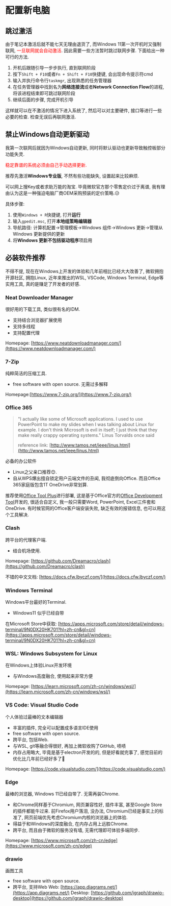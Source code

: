 <!--
 * @Author: starrysky9959 starrysky9651@outlook.com
 * @Date: 2022-12-06 23:10:01
 * @LastEditors: starrysky9959 starrysky9651@outlook.com
 * @LastEditTime: 2022-12-07 15:24:46
 * @Description:  
-->
# 配置新电脑

## 跳过激活
由于笔记本激活后就不能七天无理由退货了, 而Windows 11第一次开机时又强制联网, <font color="red">一旦联网就会自动激活</font>. 因此需要一些方法暂时跳过联网步骤. 下面给出一种可行的方法.

1. 开机后跟随引导一步步执行, 直到联网阶段
2. 按下`Shift + F10`或者`Fn + Shift + F10`快捷键, 会出现命令提示符cmd
3. 输入并执行命令行`taskmgr`, 出现熟悉的任务管理器
4. 在任务管理器中找到名为**网络连接流**或者**Network Connection Flow**的进程, 将该进程结束即可跳过联网阶段
5. 继续后面的步骤, 完成开机引导

这样就可以在不激活的情况下进入系统了, 然后可以对主要硬件, 接口等进行一些必要的检查. 检查无误后再联网激活.

## 禁止Windows自动更新驱动
我第一次联网后就因为Windows自动更新, 同时将默认驱动也更新导致触控板部分功能失灵.

<font color="red">稳定靠谱的系统必须由自己手动选择更新.</font>

推荐先激活**Windows专业版**, 不然有些功能缺失, 设置起来比较麻烦. 

可以网上搜Key或者求助万能的淘宝. 毕竟微软官方那个零售定价过于离谱, 我有理由认为这是一种强迫电脑厂商OEM采购预装的定价策略.😥

具体步骤:
1. 使用`Windows + R`快捷键, 打开**运行**
2. 输入`gpedit.msc`, 打开**本地组策略编辑器**
3. 导航路径: 计算机配置->管理模板->Windows 组件->Windows 更新->管理从 Windows 更新提供的更新
4. 将**Windows 更新不包括驱动程序**项启用

## 必装软件推荐

不得不提, 现在在Windows上开发的体验和几年前相比已经大大改善了, 微软拥抱开源社区, 拥抱Linux, 近年来推出的WSL, VSCode, Windows Terminal, Edge等实用工具, 真的是赚足了开发者的好感.

### Neat Downloader Manager
很好用的下载工具, 类似很有名的IDM.
- 支持结合浏览器扩展使用
- 支持多线程
- 支持配置代理

Homepage: [https://www.neatdownloadmanager.com/](https://www.neatdownloadmanager.com/)

### 7-Zip
纯粹简洁的压缩工具.
- free software with open source. 无需过多解释

Homepage:[https://www.7-zip.org/](https://www.7-zip.org/)

### Office 365
> "I actually like some of Microsoft applications. I used to use PowerPoint to make my slides when I was talking about Linux for example. I don't think Microsoft is evil in itself; I just think that they make really crappy operating systems." Linus Torvalds once said
> 
> reference link: [http://www.tamos.net/ieee/linus.html](http://www.tamos.net/ieee/linus.html)

必备的办公软件
- Linux之父亲口推荐😊. 
- 自从WPS爆出擅自锁定用户云端文件的丑闻, 我彻底倒向Office. 而且Office 365家庭版包含1T OneDrive非常划算.

推荐使用[Office Tool Plus](https://otp.landian.vip/)进行部署, 这是基于Office官方的[Office Development Tool](https://learn.microsoft.com/en-us/deployoffice/overview-office-deployment-tool)开发的, 很适合自定义, 我一般只需要Word, PowerPoint, Excel三件套和OneDrive. 有时候官网的Office客户端安装失败, 缺乏有效的报错信息, 也可以用这个工具解决.

### Clash 

跨平台的代理客户端. 
- 结合机场使用.

Homepage: [https://github.com/Dreamacro/clash](https://github.com/Dreamacro/clash)

不错的中文文档: [https://docs.cfw.lbyczf.com/](https://docs.cfw.lbyczf.com/)

### Windows Terminal
Windows平台最好的Terminal.
- Windows11 似乎已经自带

在Microsoft Store中获取: [https://apps.microsoft.com/store/detail/windows-terminal/9N0DX20HK701?hl=zh-cn&gl=cn](https://apps.microsoft.com/store/detail/windows-terminal/9N0DX20HK701?hl=zh-cn&gl=cn)

### WSL: Windows Subsystem for Linux

在Windows上体验Linux开发环境

- 与Windows高度融合, 使用起来非常方便

Homepage: [https://learn.microsoft.com/zh-cn/windows/wsl/](https://learn.microsoft.com/zh-cn/windows/wsl/)

### VS Code: Visual Studio Code

个人体验过最棒的文本编辑器

- 丰富的插件, 完全可以配置成多语言IDE使用
- free software with open source. 
- 跨平台, 包括Web.
- 与WSL, git等融合得很好, 再加上微软收购了GitHub, 啧啧
- 内存占用略大, 毕竟是基于electron开发的的, 但是好看就完事了, 感觉目前的优化比几年前已经好多了🤣

Homepage: [https://code.visualstudio.com/](https://code.visualstudio.com/)

### Edge

最棒的浏览器, Windows 11已经自带了. 无需再装Chrome.

- 和Chrome同样基于Chromium, 网页兼容性好, 插件丰富, 甚至Google Store的插件都能牛过来. 前Firefox用户落泪, 没办法, Chromium已经是事实上的标准了, 网页前端优先考虑Chromium内核的浏览器上的体验.
- 得益于和Windows的深度融合, 在内存占用上远胜Chrome.
- 跨平台, 而且由于微软的服务没有墙, 无需代理即可体验多端同步.

Homepage: [https://www.microsoft.com/zh-cn/edge](https://www.microsoft.com/zh-cn/edge)

### drawio

画图工具

- free software with open source. 
- 跨平台, 支持Web
Web: [https://app.diagrams.net/](https://app.diagrams.net/)
Desktop: [https://github.com/jgraph/drawio-desktop](https://github.com/jgraph/drawio-desktop)